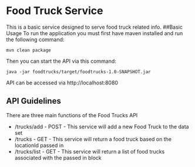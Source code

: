 # Food Truck Service
This is a basic service designed to serve food truck related info.
##Basic Usage
To run the application you must first have maven installed and run the following command:

```mvn clean package```

Then you can start the API via this command:

```java -jar foodtrucks/target/foodtrucks-1.0-SNAPSHOT.jar```

API can be accessed via http://localhost:8080

## API Guidelines

There are three main functions of the Food Trucks API
- /trucks/add - POST - This service will add a new Food Truck to the data set
- /trucks - GET - This service will return a food truck based on the locationId passed in
- /trucks/list - GET - This service will return a list of food trucks associated with the passed in block
